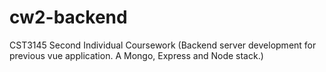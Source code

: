 # cw2-backend
CST3145 Second Individual Coursework (Backend server development for previous vue application. A Mongo, Express and Node stack.)
